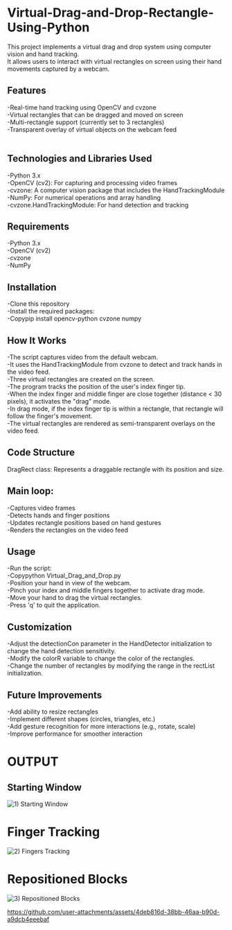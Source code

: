 # Virtual-Drag-and-Drop-Rectangle-Using-Python

This project implements a virtual drag and drop system using computer vision and hand tracking.<br>
It allows users to interact with virtual rectangles on screen using their hand movements captured by a webcam.

## Features
  -Real-time hand tracking using OpenCV and cvzone<br>
  -Virtual rectangles that can be dragged and moved on screen<br>
  -Multi-rectangle support (currently set to 3 rectangles)<br>
  -Transparent overlay of virtual objects on the webcam feed<br><br>

## Technologies and Libraries Used
  -Python 3.x<br>
  -OpenCV (cv2): For capturing and processing video frames<br>
  -cvzone: A computer vision package that includes the HandTrackingModule<br>
  -NumPy: For numerical operations and array handling<br>
  -cvzone.HandTrackingModule: For hand detection and tracking<br>

## Requirements
  -Python 3.x<br>
  -OpenCV (cv2)<br>
  -cvzone<br>
  -NumPy<br>

## Installation
  -Clone this repository<br>
  -Install the required packages:<br>
  -Copypip install opencv-python cvzone numpy<br>


## How It Works
  -The script captures video from the default webcam.<br>
  -It uses the HandTrackingModule from cvzone to detect and track hands in the video feed.<br>
  -Three virtual rectangles are created on the screen.<br>
  -The program tracks the position of the user's index finger tip.<br>
  -When the index finger and middle finger are close together (distance < 30 pixels), it activates the "drag" mode.<br>
  -In drag mode, if the index finger tip is within a rectangle, that rectangle will follow the finger's movement.<br>
  -The virtual rectangles are rendered as semi-transparent overlays on the video feed.<br>

## Code Structure
  DragRect class: Represents a draggable rectangle with its position and size.<br>

## Main loop:
  -Captures video frames<br>
  -Detects hands and finger positions<br>
  -Updates rectangle positions based on hand gestures<br>
  -Renders the rectangles on the video feed<br>

## Usage
  -Run the script:<br>
  -Copypython Virtual_Drag_and_Drop.py<br>
  -Position your hand in view of the webcam.<br>
  -Pinch your index and middle fingers together to activate drag mode.<br>
  -Move your hand to drag the virtual rectangles.<br>
  -Press 'q' to quit the application.<br>

## Customization
  -Adjust the detectionCon parameter in the HandDetector initialization to change the hand detection sensitivity.<br>
  -Modify the colorR variable to change the color of the rectangles.<br>
  -Change the number of rectangles by modifying the range in the rectList initialization.<br>

## Future Improvements

  -Add ability to resize rectangles<br>
  -Implement different shapes (circles, triangles, etc.)<br>
  -Add gesture recognition for more interactions (e.g., rotate, scale)<br>
  -Improve performance for smoother interaction


# OUTPUT 

## Starting Window
![1) Starting Window](https://github.com/user-attachments/assets/5f446907-c460-461a-92d7-408f1ca12f31) <br>

# Finger Tracking
![2) Fingers Tracking](https://github.com/user-attachments/assets/9012be68-8209-4cf6-b329-6b032776956e) <br>

# Repositioned Blocks
![3) Repositioned Blocks](https://github.com/user-attachments/assets/d1ca5cc7-7b62-43f4-82ac-d0a25d114a0b)<br>

https://github.com/user-attachments/assets/4deb816d-38bb-46aa-b90d-a9dcb4eeebaf






